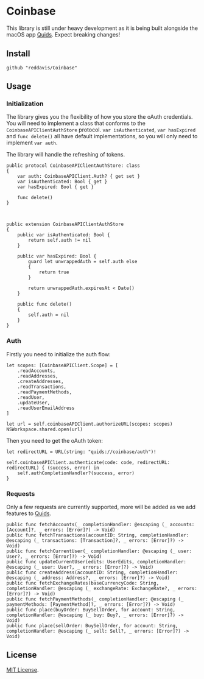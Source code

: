 # Coinbase

This library is still under heavy development as it is being built alongside the macOS app [Quids](http://producthunt.com/upcoming/quids). Expect breaking changes!

## Install

```
github "reddavis/Coinbase"
```

## Usage

### Initialization

The library gives you the flexibility of how you store the oAuth credentials. You will need to implement a class that conforms to the `CoinbaseAPIClientAuthStore` protocol. `var isAuthenticated`, `var hasExpired` and `func delete()` all have default implementations, so you will only need to implement `var auth`.

The library will handle the refreshing of tokens.


```
public protocol CoinbaseAPIClientAuthStore: class
{
    var auth: CoinbaseAPIClient.Auth? { get set }
    var isAuthenticated: Bool { get }
    var hasExpired: Bool { get }
    
    func delete()
}



public extension CoinbaseAPIClientAuthStore
{
    public var isAuthenticated: Bool {
        return self.auth != nil
    }
    
    public var hasExpired: Bool {
        guard let unwrappedAuth = self.auth else
        {
            return true
        }
        
        return unwrappedAuth.expiresAt < Date()
    }
    
    public func delete()
    {
        self.auth = nil
    }
}
```


### Auth

Firstly you need to initialize the auth flow:

```
let scopes: [CoinbaseAPIClient.Scope] = [
    .readAccounts,
    .readAddresses,
    .createAddresses,
    .readTransactions,
    .readPaymentMethods,
    .readUser,
    .updateUser,
    .readUserEmailAddress
]

let url = self.coinbaseAPIClient.authorizeURL(scopes: scopes)
NSWorkspace.shared.open(url)
```

Then you need to get the oAuth token:

```
let redirectURL = URL(string: "quids://coinbase/auth")!

self.coinbaseAPIClient.authenticate(code: code, redirectURL: redirectURL) { (success, error) in
    self.authCompletionHandler?(success, error)
}
```

### Requests

Only a few requests are currently supported, more will be added as we add features to [Quids](http://producthunt.com/upcoming/quids).

```
public func fetchAccounts(_ completionHandler: @escaping (_ accounts: [Account]?, _ errors: [Error]?) -> Void)
public func fetchTransactions(accountID: String, completionHandler: @escaping (_ transactions: [Transaction]?, _ errors: [Error]?) -> Void)
public func fetchCurrentUser(_ completionHandler: @escaping (_ user: User?, _ errors: [Error]?) -> Void)
public func updateCurrentUser(edits: UserEdits, completionHandler: @escaping (_ user: User?, _ errors: [Error]?) -> Void)
public func createAddress(accountID: String, completionHandler: @escaping (_ address: Address?, _ errors: [Error]?) -> Void)
public func fetchExchangeRates(baseCurrencyCode: String, completionHandler: @escaping (_ exchangeRate: ExchangeRate?, _ errors: [Error]?) -> Void)
public func fetchPaymentMethods(_ completionHandler: @escaping (_ paymentMethods: [PaymentMethod]?, _ errors: [Error]?) -> Void)
public func place(buyOrder: BuySellOrder, for account: String, completionHandler: @escaping (_ buy: Buy?, _ errors: [Error]?) -> Void)
public func place(sellOrder: BuySellOrder, for account: String, completionHandler: @escaping (_ sell: Sell?, _ errors: [Error]?) -> Void)
```

## License

[MIT License](http://www.opensource.org/licenses/MIT).
